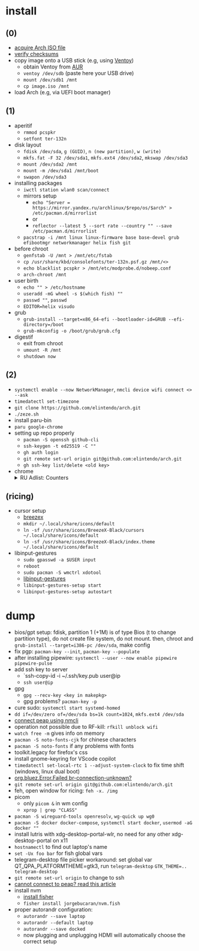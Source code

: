 # install

## (0)
- [acquire Arch ISO file](https://archlinux.org/download/)
- [verify checksums](https://archlinux.org/download/#checksums)
- copy image onto a USB stick (e.g, using [Ventoy](https://www.ventoy.net/en/index.html))
  - obtain Ventoy from [AUR](https://aur.archlinux.org/ventoy-bin.git)
  - `ventoy /dev/sdb` (paste here your USB drive)
  - `mount /dev/sdb1 /mnt`
  - `cp image.iso /mnt`
- load Arch (e.g, via UEFI boot manager)

## (1)
- aperitif
  - `rmmod pcspkr`
  - `setfont ter-132n`
- disk layout
  - `fdisk /dev/sda`, `g (GUID)`, `n (new partition)`, `w (write)`
  - `mkfs.fat -F 32 /dev/sda1`, `mkfs.ext4 /dev/sda2`, `mkswap /dev/sda3`
  - `mount /dev/sda2 /mnt`
  - `mount -m /dev/sda1 /mnt/boot`
  - `swapon /dev/sda3`
- installing packages
  - `iwctl station wlan0 scan/connect`
  - mirrors setup
    - `echo "Server = https://mirror.yandex.ru/archlinux/$repo/os/$arch" > /etc/pacman.d/mirrorlist`
    - or
    - `reflector --latest 5 --sort rate --country "" --save /etc/pacman.d/mirrorlist`
  - `pacstrap -i /mnt linux linux-firmware base base-devel grub efibootmgr networkmanager helix fish git`
- before chroot
  - `genfstab -U /mnt > /mnt/etc/fstab`
  - `cp /usr/share/kbd/consolefonts/ter-132n.psf.gz /mnt/<>`
  - `echo blacklist pcspkr > /mnt/etc/modprobe.d/nobeep.conf`
  - `arch-chroot /mnt`
- user birth
  - `echo "" > /etc/hostname`
  - `useradd -mG wheel -s $(which fish) ""`
  - `passwd ""`, `passwd`
  - `EDITOR=helix visudo`
- grub
  - `grub-install --target=x86_64-efi --bootloader-id=GRUB --efi-directory=/boot`
  - `grub-mkconfig -o /boot/grub/grub.cfg`
- digestif
  - exit from chroot
  - `umount -R /mnt`
  - `shutdown now`

## (2)
- `systemctl enable --now NetworkManager`, `nmcli device wifi connect <> --ask`
- `timedatectl set-timezone`
- `git clone https://github.com/elintendo/arch.git`
- `./zeze.sh`
- install paru-bin
- `paru google-chrome`
- setting up repo properly
  - `pacman -S openssh github-cli`
  - `ssh-keygen -t ed25519 -C ""`
  - `gh auth login`
  - `git remote set-url origin git@github.com:elintendo/arch.git`
  - `gh ssh-key list/delete <old key>`
- chrome
    <details>
    <summary>RU Adlist: Counters</summary>
    chrome-extension://cjpalhdlnbpafiamejdnhcphjbkeiagm/asset-viewer.html?url=https%3A%2F%2Feasylist-downloads.adblockplus.org%2Fcntblock.txt&title=RU%20AdList%3A%20Counters&subscribe=1
    </details>

## (ricing)
- cursor setup
  - [breezex](https://aur.archlinux.org/packages/breezex-cursor-theme)
  - `mkdir ~/.local/share/icons/default`
  - `ln -sf /usr/share/icons/BreezeX-Black/cursors ~/.local/share/icons/default`
  - `ln -sf /usr/share/icons/BreezeX-Black/index.theme ~/.local/share/icons/default`
- libinput-gestures
  - `sudo gpasswd -a $USER input`
  - `reboot`
  - `sudo pacman -S wmctrl xdotool`
  - [libinput-gestures](https://aur.archlinux.org/libinput-gestures.git)
  - `libinput-gestures-setup start`
  - `libinput-gestures-setup autostart`

# dump
- bios/gpt setup: fdisk, partition 1 (+1M) is of type Bios (t to change partition type), do not create file system, do not mount. then, chroot and `grub-install --target=i386-pc /dev/sda`, make config
- fix pgp: `pacman-key --init`, `pacman-key --populate`
- after installing pipewire: `systemctl --user --now enable pipewire pipewire-pulse`
- add ssh key to server
  - `ssh-copy-id -i ~/.ssh/key.pub user@ip
  - `ssh user@ip`
- gpg
  - `gpg --recv-key <key in makepkg>`
  - gpg problems? `pacman-key -p`
- cure sudo: `systemctl start systemd-homed`
- `dd if=/dev/zero of=/dev/sda bs=1k count=1024`, `mkfs.ext4 /dev/sda` 
- [connect peap using nmcli](https://gist.github.com/JQiu/10489304a71c8a3f25dd1f5a127c75d9)
- operation not possible due to RF-kill: `rfkill unblock wifi`
- `watch free -m` gives info on memory
- `pacman -S noto-fonts-cjk` for chinese characters
- `pacman -S noto-fonts` if any problems with fonts
- toolkit.legacy for firefox's css
- install gnome-keyring for VScode copilot
- `timedatectl set-local-rtc 1 --adjust-system-clock` to fix time shift (windows, linux dual boot)
- [org.bluez.Error.Failed br-connection-unknown?](https://askubuntu.com/questions/1423297/org-bluez-error-authenticationtimeout-org-bluez-error-failed-br-connection-unkn)
- `git remote set-url origin git@github.com:elintendo/arch.git`
- feh, open window for ricing: `feh -x. /img`
- picom
  - only `picom &` in wm config
  - `xprop | grep "CLASS"`
- `pacman -S wireguard-tools openresolv`, `wg-quick up wg0`
- `pacman -S docker docker-compose`, `systemctl start docker`, `usermod -aG docker ""`
- install lutris with xdg-desktop-portal-wlr, no need for any other xdg-desktop-portal on x11
- `hostnamectl` to find out laptop's name
- `set -Ux foo bar` for fish global vars
- telegram-desktop file picker workaround: set global var QT_QPA_PLATFORMTHEME=gtk3, run `telegram-desktop` `GTK_THEME=.. telegram-desktop`
- `git remote set-url origin` to change to ssh
- [cannot connect to peap? read this article](https://archtemis.readthedocs.io/en/latest/network.html#eduroam)
- install nvm
  - [install fisher](https://github.com/jorgebucaran/fisher)
  - `fisher install jorgebucaran/nvm.fish`
- proper autorandr configuration:
  - `autorandr --save laptop`
  - `autorandr --default laptop`
  - `autorandr --save docked`
  - now plugging and unplugging HDMI will automatically choose the correct setup
